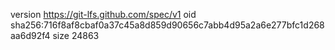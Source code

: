 version https://git-lfs.github.com/spec/v1
oid sha256:716f8af8cbaf0a37c45a8d859d90656c7abb4d95a2a6e277bfc1d268aa6d92f4
size 24863
